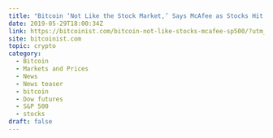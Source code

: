 ```yaml
---
title: "Bitcoin ‘Not Like the Stock Market,’ Says McAfee as Stocks Hit 3-Month Low"
date: 2019-05-29T18:00:34Z
link: https://bitcoinist.com/bitcoin-not-like-stocks-mcafee-sp500/?utm_medium=RSS&utm_source=hune
site: bitcoinist.com
topic: crypto
category:
  - Bitcoin
  - Markets and Prices
  - News
  - News teaser
  - bitcoin
  - Dow futures
  - S&P 500
  - stocks
draft: false
---
```

